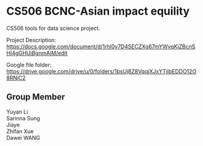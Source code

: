 # CS506 BCNC-Asian impact equility

CS506 tools for data science project.

Project Description:\
https://docs.google.com/document/d/1rhl0v7D4SECZXg67mYWvqKjZBcnSHI4gGHUiBgnmAjM/edit

Google file folder:\
https://drive.google.com/drive/u/0/folders/1bsUj8Z8VqqjXJxYTjibEDDO12O8RNjC2

## Group Member
Yuyan Li\
Sarinna Sung\
Jiaye\
Zhifan Xue\
Dawei WANG